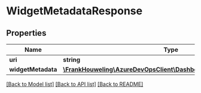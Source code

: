 # WidgetMetadataResponse

## Properties
Name | Type | Description | Notes
------------ | ------------- | ------------- | -------------
**uri** | **string** |  | [optional] 
**widgetMetadata** | [**\FrankHouweling\AzureDevOpsClient\Dashboard\Model\WidgetMetadata**](WidgetMetadata.md) |  | [optional] 

[[Back to Model list]](../README.md#documentation-for-models) [[Back to API list]](../README.md#documentation-for-api-endpoints) [[Back to README]](../README.md)


